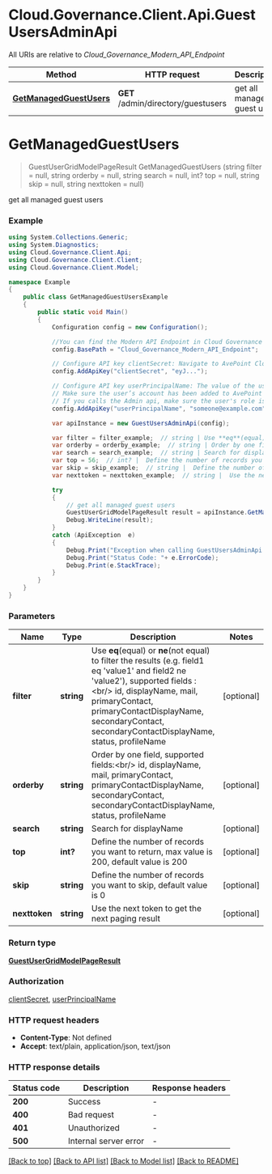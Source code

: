 # Cloud.Governance.Client.Api.GuestUsersAdminApi

All URIs are relative to *Cloud_Governance_Modern_API_Endpoint*

Method | HTTP request | Description
------------- | ------------- | -------------
[**GetManagedGuestUsers**](GuestUsersAdminApi.md#getmanagedguestusers) | **GET** /admin/directory/guestusers | get all managed guest users


<a name="getmanagedguestusers"></a>
# **GetManagedGuestUsers**
> GuestUserGridModelPageResult GetManagedGuestUsers (string filter = null, string orderby = null, string search = null, int? top = null, string skip = null, string nexttoken = null)

get all managed guest users

### Example
```csharp
using System.Collections.Generic;
using System.Diagnostics;
using Cloud.Governance.Client.Api;
using Cloud.Governance.Client.Client;
using Cloud.Governance.Client.Model;

namespace Example
{
    public class GetManagedGuestUsersExample
    {
        public static void Main()
        {
            Configuration config = new Configuration();

            //You can find the Modern API Endpoint in Cloud Governance admin user guide for your environment.
            config.BasePath = "Cloud_Governance_Modern_API_Endpoint";

            // Configure API key clientSecret: Navigate to AvePoint Cloud Governance Settings > API Authentication Management to Obtain a client secret.
            config.AddApiKey("clientSecret", "eyJ...");

            // Configure API key userPrincipalName: The value of the userPrincipalName parameter is the login name of a delegated user that will be used to invoke the AvePoint Cloud Governance API. 
            // Make sure the user’s account has been added to AvePoint Online Services and has the license for AvePoint Cloud Governance.
            // If you calls the Admin api, make sure the user's role is Service Administrator for AvePoint Cloud Governance.
            config.AddApiKey("userPrincipalName", "someone@example.com");

            var apiInstance = new GuestUsersAdminApi(config);

            var filter = filter_example;  // string | Use **eq**(equal) or **ne**(not equal) to filter the results (e.g. field1 eq 'value1' and field2 ne 'value2'), supported fields :<br/> id, displayName, mail, primaryContact, primaryContactDisplayName, secondaryContact, secondaryContactDisplayName, status, profileName (optional) 
            var orderby = orderby_example;  // string | Order by one field, supported fields:<br/> id, displayName, mail, primaryContact, primaryContactDisplayName, secondaryContact, secondaryContactDisplayName, status, profileName (optional) 
            var search = search_example;  // string | Search for displayName (optional) 
            var top = 56;  // int? |  Define the number of records you want to return, max value is 200, default value is 200 (optional) 
            var skip = skip_example;  // string |  Define the number of records you want to skip, default value is 0 (optional) 
            var nexttoken = nexttoken_example;  // string |  Use the next token to get the next paging result (optional) 

            try
            {
                // get all managed guest users
                GuestUserGridModelPageResult result = apiInstance.GetManagedGuestUsers(filter, orderby, search, top, skip, nexttoken);
                Debug.WriteLine(result);
            }
            catch (ApiException  e)
            {
                Debug.Print("Exception when calling GuestUsersAdminApi.GetManagedGuestUsers: " + e.Message );
                Debug.Print("Status Code: "+ e.ErrorCode);
                Debug.Print(e.StackTrace);
            }
        }
    }
}
```

### Parameters

Name | Type | Description  | Notes
------------- | ------------- | ------------- | -------------
 **filter** | **string**| Use **eq**(equal) or **ne**(not equal) to filter the results (e.g. field1 eq &#39;value1&#39; and field2 ne &#39;value2&#39;), supported fields :&lt;br/&gt; id, displayName, mail, primaryContact, primaryContactDisplayName, secondaryContact, secondaryContactDisplayName, status, profileName | [optional] 
 **orderby** | **string**| Order by one field, supported fields:&lt;br/&gt; id, displayName, mail, primaryContact, primaryContactDisplayName, secondaryContact, secondaryContactDisplayName, status, profileName | [optional] 
 **search** | **string**| Search for displayName | [optional] 
 **top** | **int?**|  Define the number of records you want to return, max value is 200, default value is 200 | [optional] 
 **skip** | **string**|  Define the number of records you want to skip, default value is 0 | [optional] 
 **nexttoken** | **string**|  Use the next token to get the next paging result | [optional] 

### Return type

[**GuestUserGridModelPageResult**](GuestUserGridModelPageResult.md)

### Authorization

[clientSecret](../README.md#clientSecret), [userPrincipalName](../README.md#userPrincipalName)

### HTTP request headers

 - **Content-Type**: Not defined
 - **Accept**: text/plain, application/json, text/json

### HTTP response details
| Status code | Description | Response headers |
|-------------|-------------|------------------|
| **200** | Success |  -  |
| **400** | Bad request |  -  |
| **401** | Unauthorized |  -  |
| **500** | Internal server error |  -  |

[[Back to top]](#) [[Back to API list]](../README.md#documentation-for-api-endpoints) [[Back to Model list]](../README.md#documentation-for-models) [[Back to README]](../README.md)

